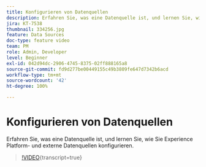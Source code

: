 ```yaml
---
title: Konfigurieren von Datenquellen
description: Erfahren Sie, was eine Datenquelle ist, und lernen Sie, wie Sie Experience Platform- und externe Datenquellen konfigurieren.
jira: KT-7538
thumbnail: 334256.jpg
feature: Data Sources
doc-type: feature video
team: PM
role: Admin, Developer
level: Beginner
exl-id: 042d94dc-2906-4745-8375-02ff888165a8
source-git-commit: fd9d277be00449155c49b3809fe647d7342b6acd
workflow-type: tm+mt
source-wordcount: '42'
ht-degree: 100%

---
```


# Konfigurieren von Datenquellen

Erfahren Sie, was eine Datenquelle ist, und lernen Sie, wie Sie Experience Platform- und externe Datenquellen konfigurieren.

>[!VIDEO](https://video.tv.adobe.com/v/334256?quality=12&learn=on){transcript=true}
